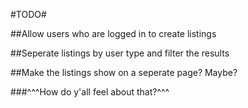 #TODO#

##Allow users who are logged in to create listings

##Seperate listings by user type and filter the results


##Make the listings show on a seperate page? Maybe?

###^^^How do y'all feel about that?^^^
